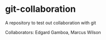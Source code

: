 # git-collaboration
A repository to test out collaboration with git

Collaborators: Edgard Gamboa, Marcus Wilson
